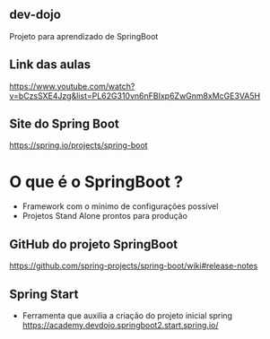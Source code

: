 ## dev-dojo

Projeto para aprendizado de SpringBoot

## Link das aulas

https://www.youtube.com/watch?v=bCzsSXE4Jzg&list=PL62G310vn6nFBIxp6ZwGnm8xMcGE3VA5H

## Site do Spring Boot

https://spring.io/projects/spring-boot

 # O que é o SpringBoot ?

 - Framework com o mínimo de configurações possível
 - Projetos Stand Alone prontos para produção

## GitHub do projeto SpringBoot

https://github.com/spring-projects/spring-boot/wiki#release-notes

## Spring Start 

- Ferramenta que auxilia a criação do projeto inicial spring
https://academy.devdojo.springboot2.start.spring.io/
